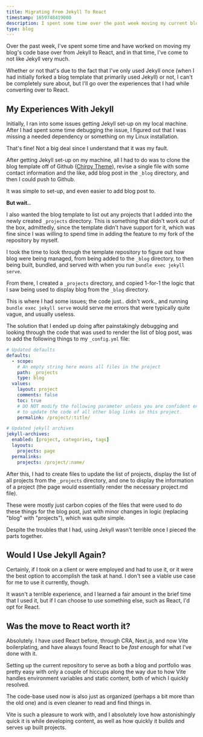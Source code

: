 ```yaml
---
title: Migrating From Jekyll To React
timestamp: 1659748419000
description: I spent some time over the past week moving my current blog/portfolio (blogfolio, if you will) from a Jekyll template to a completely custom React (w/ Vite) code-base, and I've put my thoughts together on how I feel about Jekyll.
type: blog
---
```


Over the past week, I've spent some time and have worked on moving my blog's code base over from Jekyll to React, and in that time, I've come to not like Jekyll very much.

Whether or not that's due to the fact that I've only used Jekyll once (when I had initially forked a blog template that primarily used Jekyll) or not, I can't be completely sure about, but I'll go over the experiences that I had while converting over to React.

## My Experiences With Jekyll
Initially, I ran into some issues getting Jekyll set-up on my local machine. After I had spent some time debugging the issue, I figured out that I was missing a needed dependency or something on my Linux installation.

That's fine! Not a big deal since I understand that it was my fault.

After getting Jekyll set-up on my machine, all I had to do was to clone the blog template off of Github ([Chirpy Theme](https://github.com/cotes2020/jekyll-theme-chirpy)), revise a single file with some contact information and the like, add blog post in the `_blog` directory, and then I could push to Github.

It was simple to set-up, and even easier to add blog post to.

**But wait..**

I also wanted the blog template to list out any projects that I added into the newly created `_projects` directory. This is something that didn't work out of the box, admittedly, since the template didn't have support for it, which was fine since I was willing to spend time in adding the feature to my fork of the repository by myself.

I took the time to look through the template repository to figure out how blog were being managed, from being added to the `_blog` directory, to then being built, bundled, and served with when you run `bundle exec jekyll serve`.

From there, I created a `_projects` directory, and copied 1-for-1 the logic that I saw being used to display blog from the `_blog` directory.

This is where I had some issues; the code just.. didn't work., and running `bundle exec jekyll serve` would serve me errors that were typically quite vague, and usually useless.

The solution that I ended up doing after painstakingly debugging and looking through the code that was used to render the list of blog post, was to add the following things to my `_config.yml` file:

```yml
# Updated defaults
defaults:
  - scope:
    # An empty string here means all files in the project
    path: _projects
    type: blog
  values:
    layout: project
    comments: false
    toc: true
    # DO NOT modify the following parameter unless you are confident enough
    # to update the code of all other blog links in this project.
    permalink: /project/:title/

# Updated jekyll archives
jekyll-archives:
  enabled: [project, categories, tags]
  layouts:
    projects: page
  permalinks:
    projects: /project/:name/
```

After this, I had to create files to update the list of projects, display the list of all projects from the `_projects` directory, and one to display the information of a project (the page would essentially render the necessary project.md file).

These were mostly just carbon copies of the files that were used to do these things for the blog post, just with minor changes in logic (replacing "blog" with "projects"), which was quite simple.

Despite the troubles that I had, using Jekyll wasn't terrible once I pieced the parts together.

## Would I Use Jekyll Again?
Certainly, if I took on a client or were employed and had to use it, or it were the best option to accomplish the task at hand. I don't see a viable use case for me to use it currently, though.

It wasn't a terrible experience, and I learned a fair amount in the brief time that I used it, but if I can choose to use something else, such as React, I'd opt for React.

## Was the move to React worth it?
Absolutely. I have used React before, through CRA, Next.js, and now Vite boilerplating, and have always found React to be *fast enough* for what I've done with it.

Setting up the current repository to serve as both a blog and portfolio was pretty easy with only a couple of hiccups along the way due to how Vite handles environment variables and static content, both of which I quickly resolved.

The code-base used now is also just as organized (perhaps a bit more than the old one) and is even cleaner to read and find things in.

Vite is such a pleasure to work with, and I absolutely love how astonishingly quick it is while developing content, as well as how quickly it builds and serves up built projects.
